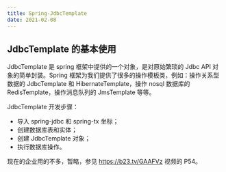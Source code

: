 ```yaml
---
title: Spring-JdbcTemplate
date: 2021-02-08
---
```


## JdbcTemplate 的基本使用

JdbcTemplate 是 spring 框架中提供的一个对象，是对原始繁琐的 Jdbc API 对象的简单封装。Spring 框架为我们提供了很多的操作模板类，例如：操作关系型数据的 JdbcTemplate 和 HibernateTemplate，操作 nosql 数据库的 RedisTemplate，操作消息队列的 JmsTemplate 等等。

JdbcTemplate 开发步骤：

- 导入 spring-jdbc 和 spring-tx 坐标；
- 创建数据库表和实体；
- 创建 JdbcTemplate 对象；
- 执行数据库操作。

现在的企业用的不多，暂略，参见 https://b23.tv/GAAFVz 视频的 P54。

